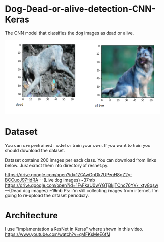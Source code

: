 # Dog-Dead-or-alive-detection-CNN-Keras
The CNN model that classifies the dog images as dead or alive.


![alt_img](./image.png)<br>


# Dataset

You can use pretrained model or train your own. 
If you want to train you should download the dataset.

Dataset contains 200 images per each class. You can download from links below. Just exract them into directory of resnet.py.

https://drive.google.com/open?id=1ZCAwGpDk7UPeqH8gZ2y-BCCucJ97HdRA --(Live dog images) ~37mb
https://drive.google.com/open?id=1FvFkaU0wYGTj3kjTCnc76YVx_xty8qsw --(Dead dog images) ~19mb
Ps: I'm still collecting images from internet. I'm going to re-upload the dataset periodicly.


# Architecture


I use "implamentation a ResNet in Keras" where shown in this video.
https://www.youtube.com/watch?v=qMFKsMeE6fM



